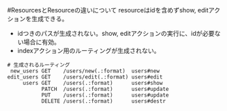 #ResourcesとResourceの違いについて
resourceはidを含めずshow, editアクションを生成できる。
- idつきのパスが生成されない。show, editアクションの実行に、idが必要ない場合に有効。
- indexアクション用のルーティングが生成されない。

```
# 生成されるルーティング
 new_users GET    /users/new(.:format)  users#new
edit_users GET    /users/edit(.:format) users#edit
     users GET    /users(.:format)      users#show
           PATCH  /users(.:format)      users#update
           PUT    /users(.:format)      users#update
           DELETE /users(.:format)      users#destr
```